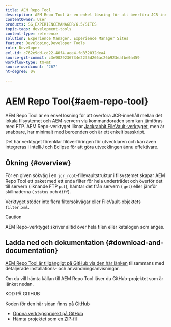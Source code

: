 ```yaml
---
title: AEM Repo Tool
description: AEM Repo Tool är en enkel lösning för att överföra JCR-innehåll mellan det lokala filsystemet och AEM-servern via kommandoraden som kan jämföras med FTP. AEM Repo Tool liknar Jackrabbit FileVault-verktyget, men är snabbare, har minimalt med beroenden och är ett enkelt basskript.
contentOwner: User
products: SG_EXPERIENCEMANAGER/6.5/SITES
topic-tags: development-tools
content-type: reference
solution: Experience Manager, Experience Manager Sites
feature: Developing,Developer Tools
role: Developer
exl-id: c762e9dd-cd22-40f4-aee4-fd832032dea4
source-git-commit: c3e9029236734e22f5d266ac26b923eafbe0a459
workflow-type: tm+mt
source-wordcount: '267'
ht-degree: 0%

---
```


# AEM Repo Tool{#aem-repo-tool}

AEM Repo Tool är en enkel lösning för att överföra JCR-innehåll mellan det lokala filsystemet och AEM-servern via kommandoraden som kan jämföras med FTP. AEM Repo-verktyget liknar [Jackrabbit FileVault-verktyget](/help/sites-developing/ht-vlttool.md), men är snabbare, har minimalt med beroenden och är ett enkelt basskript.

Det här verktyget förenklar filöverföringen för utvecklaren och kan även integreras i IntelliJ och Eclipse för att göra utvecklingen ännu effektivare.

## Ökning {#overview}

För en given sökväg i en `jcr_root`-fillevaultstruktur i filsystemet skapar AEM Repo Tool ett paket med ett enda filter för hela underträdet och överför det till servern (liknande FTP `put`), hämtar det från servern ( `get`) eller jämför skillnaderna ( `status` och `diff`).

Verktyget stöder inte flera filtersökvägar eller FileVault-objektets `filter.xml`.

>[!CAUTION]
>
>AEM Repo-verktyget skriver alltid över hela filen eller katalogen som anges.

## Ladda ned och dokumentation {#download-and-documentation}

[AEM Repo Tool är tillgängligt på GitHub via den här länken](https://github.com/Adobe-Marketing-Cloud/tools/tree/master/repo) tillsammans med detaljerade installations- och användningsanvisningar.

Om du vill hämta källan till AEM Repo Tool läser du GitHub-projektet som är länkat nedan.

KOD PÅ GITHUB

Koden för den här sidan finns på GitHub

* [Öppna verktygsprojekt på GitHub](https://github.com/Adobe-Marketing-Cloud/tools)
* Hämta projektet som [en ZIP-fil](https://github.com/Adobe-Marketing-Cloud/tools/archive/master.zip)
